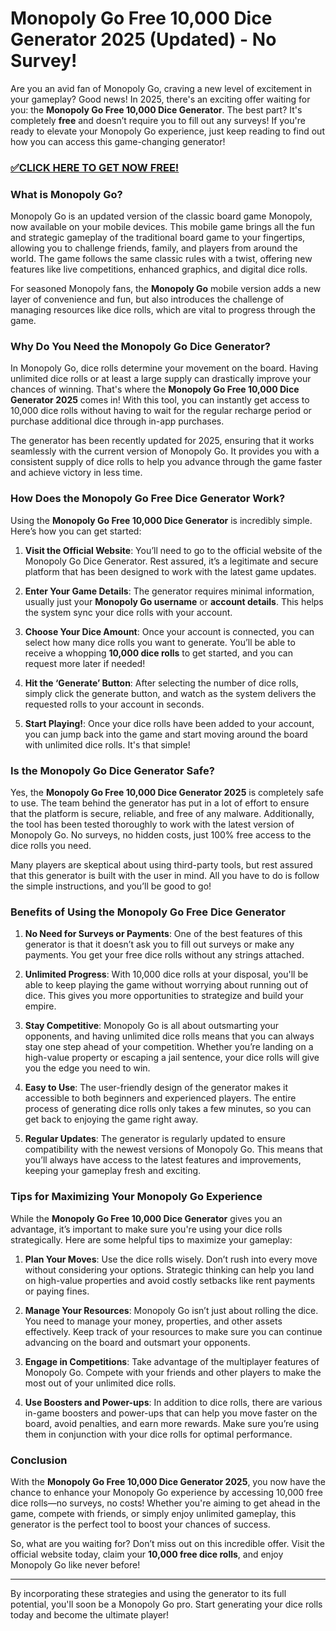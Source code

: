 # Monopoly Go Free 10,000 Dice Generator 2025 (Updated) - No Survey!

Are you an avid fan of Monopoly Go, craving a new level of excitement in your gameplay? Good news! In 2025, there's an exciting offer waiting for you: the **Monopoly Go Free 10,000 Dice Generator**. The best part? It's completely **free** and doesn’t require you to fill out any surveys! If you're ready to elevate your Monopoly Go experience, just keep reading to find out how you can access this game-changing generator!

### [✅CLICK HERE TO GET NOW FREE!](https://shorter.me/imQrA)

### What is Monopoly Go?

Monopoly Go is an updated version of the classic board game Monopoly, now available on your mobile devices. This mobile game brings all the fun and strategic gameplay of the traditional board game to your fingertips, allowing you to challenge friends, family, and players from around the world. The game follows the same classic rules with a twist, offering new features like live competitions, enhanced graphics, and digital dice rolls.

For seasoned Monopoly fans, the **Monopoly Go** mobile version adds a new layer of convenience and fun, but also introduces the challenge of managing resources like dice rolls, which are vital to progress through the game.

### Why Do You Need the Monopoly Go Dice Generator?

In Monopoly Go, dice rolls determine your movement on the board. Having unlimited dice rolls or at least a large supply can drastically improve your chances of winning. That's where the **Monopoly Go Free 10,000 Dice Generator 2025** comes in! With this tool, you can instantly get access to 10,000 dice rolls without having to wait for the regular recharge period or purchase additional dice through in-app purchases.

The generator has been recently updated for 2025, ensuring that it works seamlessly with the current version of Monopoly Go. It provides you with a consistent supply of dice rolls to help you advance through the game faster and achieve victory in less time. 

### How Does the Monopoly Go Free Dice Generator Work?

Using the **Monopoly Go Free 10,000 Dice Generator** is incredibly simple. Here’s how you can get started:

1. **Visit the Official Website**: You’ll need to go to the official website of the Monopoly Go Dice Generator. Rest assured, it’s a legitimate and secure platform that has been designed to work with the latest game updates.

2. **Enter Your Game Details**: The generator requires minimal information, usually just your **Monopoly Go username** or **account details**. This helps the system sync your dice rolls with your account.

3. **Choose Your Dice Amount**: Once your account is connected, you can select how many dice rolls you want to generate. You’ll be able to receive a whopping **10,000 dice rolls** to get started, and you can request more later if needed!

4. **Hit the ‘Generate’ Button**: After selecting the number of dice rolls, simply click the generate button, and watch as the system delivers the requested rolls to your account in seconds.

5. **Start Playing!**: Once your dice rolls have been added to your account, you can jump back into the game and start moving around the board with unlimited dice rolls. It's that simple!

### Is the Monopoly Go Dice Generator Safe?

Yes, the **Monopoly Go Free 10,000 Dice Generator 2025** is completely safe to use. The team behind the generator has put in a lot of effort to ensure that the platform is secure, reliable, and free of any malware. Additionally, the tool has been tested thoroughly to work with the latest version of Monopoly Go. No surveys, no hidden costs, just 100% free access to the dice rolls you need.

Many players are skeptical about using third-party tools, but rest assured that this generator is built with the user in mind. All you have to do is follow the simple instructions, and you’ll be good to go!

### Benefits of Using the Monopoly Go Free Dice Generator

1. **No Need for Surveys or Payments**: One of the best features of this generator is that it doesn’t ask you to fill out surveys or make any payments. You get your free dice rolls without any strings attached.

2. **Unlimited Progress**: With 10,000 dice rolls at your disposal, you'll be able to keep playing the game without worrying about running out of dice. This gives you more opportunities to strategize and build your empire.

3. **Stay Competitive**: Monopoly Go is all about outsmarting your opponents, and having unlimited dice rolls means that you can always stay one step ahead of your competition. Whether you’re landing on a high-value property or escaping a jail sentence, your dice rolls will give you the edge you need to win.

4. **Easy to Use**: The user-friendly design of the generator makes it accessible to both beginners and experienced players. The entire process of generating dice rolls only takes a few minutes, so you can get back to enjoying the game right away.

5. **Regular Updates**: The generator is regularly updated to ensure compatibility with the newest versions of Monopoly Go. This means that you’ll always have access to the latest features and improvements, keeping your gameplay fresh and exciting.

### Tips for Maximizing Your Monopoly Go Experience

While the **Monopoly Go Free 10,000 Dice Generator** gives you an advantage, it’s important to make sure you're using your dice rolls strategically. Here are some helpful tips to maximize your gameplay:

1. **Plan Your Moves**: Use the dice rolls wisely. Don’t rush into every move without considering your options. Strategic thinking can help you land on high-value properties and avoid costly setbacks like rent payments or paying fines.

2. **Manage Your Resources**: Monopoly Go isn’t just about rolling the dice. You need to manage your money, properties, and other assets effectively. Keep track of your resources to make sure you can continue advancing on the board and outsmart your opponents.

3. **Engage in Competitions**: Take advantage of the multiplayer features of Monopoly Go. Compete with your friends and other players to make the most out of your unlimited dice rolls.

4. **Use Boosters and Power-ups**: In addition to dice rolls, there are various in-game boosters and power-ups that can help you move faster on the board, avoid penalties, and earn more rewards. Make sure you’re using them in conjunction with your dice rolls for optimal performance.

### Conclusion

With the **Monopoly Go Free 10,000 Dice Generator 2025**, you now have the chance to enhance your Monopoly Go experience by accessing 10,000 free dice rolls—no surveys, no costs! Whether you're aiming to get ahead in the game, compete with friends, or simply enjoy unlimited gameplay, this generator is the perfect tool to boost your chances of success. 

So, what are you waiting for? Don’t miss out on this incredible offer. Visit the official website today, claim your **10,000 free dice rolls**, and enjoy Monopoly Go like never before!

---

By incorporating these strategies and using the generator to its full potential, you'll soon be a Monopoly Go pro. Start generating your dice rolls today and become the ultimate player!
